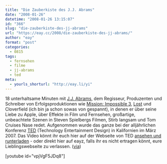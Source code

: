 ```yaml
---
title: "Die Zauberkiste des J.J. Abrams"
date: "2008-01-26"
datetime: "2008-01-26 13:15:07"
id: "366"
slug: "die-zauberkiste-des-jj-abrams"
url: "https://eay.cc/2008/die-zauberkiste-des-jj-abrams/"
author: "eay"
format: "post"
categories:
  - 0815
tags:
  - fernsehen
  - filme
  - jj-abrams
  - ted
meta:
  - yourls_shorturl: "http://eay.li/yi"
---
```


18 unterhaltsame Minuten mit [J.J. Abrams](//eay.cc/tag/jjabrams/), dem Regisseur, Produzenten und Schreiber von Erfolgsproduktionen wie [Mission: Impossible 3](http://eay.cc/blog/2006/05/dritte_unmoegli.shtml), [Lost](//eay.cc/2007/4-8-15-16-23-42/) und Cloverfield (ich bin ja schon sowas von gespannt), in denen er über seine Liebe zu Apple, über Effekte in Film und Fernsehen, großartige, unbeachtete Szenen in Steven Spielbergs Filmen, Stirb langsam und Tom Cruises Nase redet. Aufgenommen wurde das ganze bei der alljährlichen Konferenz [TED](http://www.ted.com/) (Technology Entertainment Design) in Kalifornien im März 2007. Das Video könnt ihr euch hier auf der Webseite von TED [ansehen und runterladen](http://www.ted.com/index.php/talks/view/id/205) - oder direkt hier auf eayz, falls ihr es nicht ertragen könnt, eure Lieblingswebseite zu verlassen. ([via](http://www.magerfettstufe.de/index.php/2008/01/23/18-minuten-ted-und-jj/))

\[youtube id="vpjVgF5JDq8"\]
